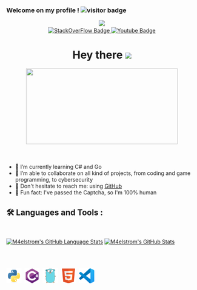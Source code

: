 ### Welcome on my profile ! ![visitor badge](https://visitor-badge.laobi.icu/badge?page_id=M4elstr0m.M4elstr0m&left_text=Visitors)
<div id="header" align="center">
  <img src="https://media4.giphy.com/media/v1.Y2lkPTc5MGI3NjExaWowczl3em1vMWhvMHdnODFyZnd0MzZhZDdlanFhdGc0MjdyenJkcSZlcD12MV9pbnRlcm5hbF9naWZfYnlfaWQmY3Q9cw/WFZvB7VIXBgiz3oDXE/giphy.webp" width="200"/>
</div>

<div id="badges" align="center">
  <!-- 
  <a href="https://raw.githubusercontent.com/M4elstr0m/M4elstr0m/main/3J3QW9RaatFjicwiBKZrWb5z4AjZrm3bvp.png" target="_blank">
    <img src="https://img.shields.io/badge/Bitcoin-yellow?style=for-the-badge&logo=bitcoin&logoColor=white" alt="Bitcoin Badge"/>
  </a>
  -->
  <a href="https://stackoverflow.com/users/22194956/m4elstr0m" target="_blank">
    <img src="https://img.shields.io/badge/Stackoverflow-white?style=for-the-badge&logo=stackoverflow&logoColor=carrot" alt="StackOverFlow Badge"/>
  </a>
  <a href="https://www.youtube.com/watch?v=p7YXXieghto" target="_blank">
    <img src="https://img.shields.io/badge/YouTube-red?style=for-the-badge&logo=youtube&logoColor=white" alt="Youtube Badge"/>
  </a>
  <!-- 
  <a href="https://raw.githubusercontent.com/M4elstr0m/M4elstr0m/main/41uwNeXDJAq6rU1s98txN4J56YTJj2NsKQtVp7LGDXH2PEtPpX1M2sdKoixYeJryenB2zzaT1W3aXXFbRDXHAMPWE8jUpyN.png" target="_blank">
    <img src="https://img.shields.io/badge/Monero-grey?style=for-the-badge&logo=monero&logoColor=carrot" alt="Monero Badge"/>
  </a>
  -->
  <!--
  https://ko-fi.com/m4elstr0m
  -->
</div>

<h1 align="center">
  Hey there
  <img src="https://media.giphy.com/media/hvRJCLFzcasrR4ia7z/giphy.gif" width="30px"/>
</h1>

<div align="center">
  <img src="https://media1.giphy.com/media/v1.Y2lkPTc5MGI3NjExcHh6ZXVmZm91eXh4cmt4djZ4ZXk4ODE5dGVkYzdwdTFjdjRzaGM2MCZlcD12MV9pbnRlcm5hbF9naWZfYnlfaWQmY3Q9Zw/coxQHKASG60HrHtvkt/giphy.webp" width="400" height="200"/>
</div>
<br><br>

- 🌱 I’m currently learning C# and Go
- 👐 I’m able to collaborate on all kind of projects, from coding and game programming, to cybersecurity
- 💬 Don't hesitate to reach me: using <a href="https://github.com/M4elstr0m/M4elstr0m/discussions/1">GitHub</a>
- 🔮 Fun fact: I've passed the Captcha, so I'm 100% human


## 🛠️ Languages and Tools :
<br>

[![M4elstrom's GitHub Language Stats](https://github-readme-stats.vercel.app/api/top-langs/?username=M4elstr0m&show_icons=true&theme=vision-friendly-dark)]()
[![M4elstrom's GitHub Stats](https://github-readme-stats.vercel.app/api?username=M4elstr0m&show_icons=true&theme=vision-friendly-dark)]()

<br><br>
<div>
  <img src="https://github.com/devicons/devicon/blob/master/icons/python/python-original.svg" title="Python"  alt="Python" width="40" height="40"/>&nbsp;
  <img src="https://github.com/devicons/devicon/blob/master/icons/csharp/csharp-original.svg" title="C#"  alt="C#" width="40" height="40"/>&nbsp;
  <img src="https://github.com/devicons/devicon/blob/master/icons/go/go-original.svg" title="Go"  alt="Go" width="40" height="40"/>&nbsp;
  <img src="https://github.com/devicons/devicon/blob/master/icons/html5/html5-original.svg" title="HTML5"  alt="HTML5" width="40" height="40"/>&nbsp;
  <img src="https://github.com/devicons/devicon/blob/master/icons/vscode/vscode-original.svg" title="VSCode"  alt="VSCode" width="40" height="40"/>&nbsp;
</div>

<!--
**M4elstr0m/M4elstr0m** is a ✨ _special_ ✨ repository because its `README.md` (this file) appears on your GitHub profile.

Here are some ideas to get you started:

- 🔭 I’m currently working on ...
- 🌱 I’m currently learning ...
- 👯 I’m looking to collaborate on ...
- 🤔 I’m looking for help with ...
- 💬 Ask me about ...
- 📫 How to reach me: ...
- 😄 Pronouns: ...
- ⚡ Fun fact: ...
-->
